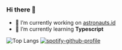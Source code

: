 ### Hi there 👋

- 🔭 I’m currently working on [astronauts.id](https://astronauts.id)
- 🌱 I’m currently learning **Typescript**

![Top Langs](https://github-readme-stats.vercel.app/api/top-langs/?username=andhikaribrahim&layout=compact)
[![spotify-github-profile](https://spotify-github-profile.vercel.app/api/view?uid=21cbii2iebnickloqgzbm7sca&cover_image=false&theme=default&show_offline=false&background_color=121212&bar_color=53b14f&bar_color_cover=false)](https://spotify-github-profile.vercel.app/api/view?uid=21cbii2iebnickloqgzbm7sca&redirect=true)

<!--
**andhikaribrahim/andhikaribrahim** is a ✨ _special_ ✨ repository because its `README.md` (this file) appears on your GitHub profile.

Here are some ideas to get you started:

- 🔭 I’m currently working on ...
- 🌱 I’m currently learning ...
- 👯 I’m looking to collaborate on ...
- 🤔 I’m looking for help with ...
- 💬 Ask me about ...
- 📫 How to reach me: ...
- 😄 Pronouns: ...
- ⚡ Fun fact: ...
-->
